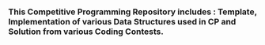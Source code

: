 
 ### This Competitive Programming Repository includes : Template, Implementation of various Data Structures used in CP and Solution from various Coding Contests.
